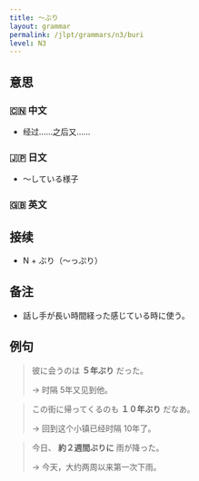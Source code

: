 ```yaml
---
title: 〜ぶり
layout: grammar
permalink: /jlpt/grammars/n3/buri
level: N3
---
```


## 意思

### 🇨🇳 中文

- 经过……之后又……

### 🇯🇵 日文

- 〜している様子

### 🇬🇧 英文


## 接续

- N + ぶり（〜っぷり）

## 备注

- 話し手が長い時間経った感じている時に使う。

## 例句

> 彼に会うのは **５年ぶり** だった。
>
> → 时隔 5年又见到他。 

> この街に帰ってくるのも **１０年ぶり** だなあ。
>
> → 回到这个小镇已经时隔 10年了。

> 今日、 **約２週間ぶりに** 雨が降った。
>
> → 今天，大约两周以来第一次下雨。

